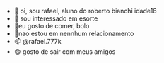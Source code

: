 - 👋 oi, sou rafael, aluno do roberto bianchi idade16
- 👀 sou interessado em esorte
- 🌱eu gosto de comer, bolo 
- 💞️nao estou em nennhum relacionamento 
- 📫 @rafael.777k
- 😄 gosto de sair com meus amigos
  

<!---
rafaelvitorbianchi/rafaelvitorbianchi is a ✨ special ✨ repository because its `README.md` (this file) appears on your GitHub profile.
You can click the Preview link to take a look at your changes.
--->
